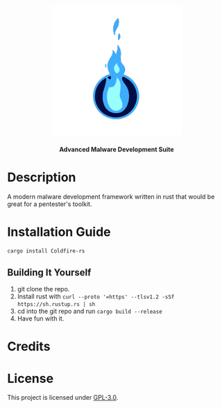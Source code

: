 <p align="center">
<a>
  <img src="logo.png">
  </a>
  </p>
 <h4 align="center">Advanced Malware Development Suite</h4>


# Description

 A modern malware development framework written in rust that would be great for a pentester's toolkit. 

# Installation Guide
 
    cargo install Coldfire-rs
  
## Building It Yourself
  
  1. git clone the repo.
  2. Install rust with ```curl --proto '=https' --tlsv1.2 -sSf https://sh.rustup.rs | sh```
  3. cd into the git repo and run ```cargo build --release```
  4. Have fun with it.
  
# Credits


# License

This project is licensed under [GPL-3.0](https://raw.githubusercontent.com/Illumina/licenses/master/gpl-3.0.txt). 
